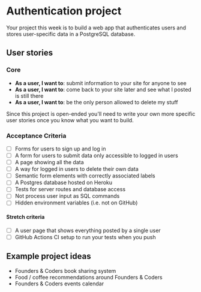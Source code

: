 # Authentication project

Your project this week is to build a web app that authenticates users and stores user-specific data in a PostgreSQL database.

## User stories

### Core

- **As a user, I want to**: submit information to your site for anyone to see
- **As a user, I want to**: come back to your site later and see what I posted is still there
- **As a user, I want to**: be the only person allowed to delete my stuff

Since this project is open-ended you'll need to write your own more specific user stories once you know what you want to build.

### Acceptance Criteria

- [ ] Forms for users to sign up and log in
- [ ] A form for users to submit data only accessible to logged in users
- [ ] A page showing all the data
- [ ] A way for logged in users to delete their own data
- [ ] Semantic form elements with correctly associated labels
- [ ] A Postgres database hosted on Heroku
- [ ] Tests for server routes and database access
- [ ] Not process user input as SQL commands
- [ ] Hidden environment variables (i.e. not on GitHub)

#### Stretch criteria

- [ ] A user page that shows everything posted by a single user
- [ ] GitHub Actions CI setup to run your tests when you push

## Example project ideas

- Founders & Coders book sharing system
- Food / coffee recommendations around Founders & Coders
- Founders & Coders events calendar

